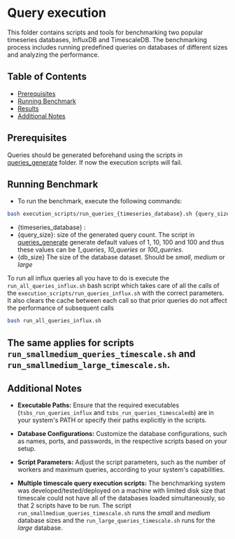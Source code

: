 # Query execution

This folder contains scripts and tools for benchmarking two popular timeseries databases, InfluxDB and TimescaleDB. The benchmarking process includes running predefined queries on databases of different sizes and analyzing the performance.

## Table of Contents
- [Prerequisites](#prerequisites)
- [Running Benchmark](#running-benchmark)
- [Results](#results)
- [Additional Notes](#additional-notes)

## Prerequisites

Queries should be generated beforehand using the scripts in [queries_generate](https://github.com/EEMplekei/TimeseriesDB_Benchmarks/tree/main/single_node/queries_generate) folder. If now the execution scripts will fail.

## Running Benchmark

* To run the benchmark, execute the following commands:

```bash
bash execution_scripts/run_queries_{timeseries_database}.sh {query_size} {db_size}
```
- {timeseries_database} : 
- {query_size}: size of the generated query count. The script in [queries_generate](https://github.com/EEMplekei/TimeseriesDB_Benchmarks/tree/main/single_node/queries_generate) generate default values of 1, 10, 100 and 100 and thus these values can be *1_queries*, *10_queries* or *100_queries*.
- {db_size} The size of the database dataset. Should be *small*, *medium* or *large*

To run all influx queries all you have  to do is execute the `run_all_queries_influx.sh` bash script which takes care of all the calls of the `execution_scripts/run_queries_influx.sh` with the correct parameters. It also clears the cache between each call so that prior queries do not affect the performance of subsequent calls
```bash
bash run_all_queries_influx.sh
```

The same applies for scripts `run_smallmedium_queries_timescale.sh` and `run_smallmedium_large_timescale.sh`.
---

## Additional Notes

- **Executable Paths:** Ensure that the required executables (`tsbs_run_queries_influx` and `tsbs_run_queries_timescaledb`) are in your system's PATH or specify their paths explicitly in the scripts.

- **Database Configurations:** Customize the database configurations, such as names, ports, and passwords, in the respective scripts based on your setup.

- **Script Parameters:** Adjust the script parameters, such as the number of workers and maximum queries, according to your system's capabilities.

- **Multiple timescale query execution scripts:** The benchmarking system was developed/tested/deployed on a machine with limited disk size that timescale could not have all of the databases loaded simultaneously, so that 2 scripts have to be run. The script `run_smallmedium_queries_timescale.sh` runs the *small* and *medium* database sizes and the `run_large_queries_timescale.sh` runs for the *large* database.